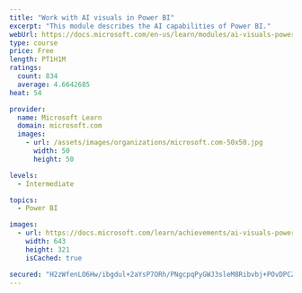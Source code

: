 ```yaml
---
title: "Work with AI visuals in Power BI"
excerpt: "This module describes the AI capabilities of Power BI."
webUrl: https://docs.microsoft.com/en-us/learn/modules/ai-visuals-power-bi/
type: course
price: Free
length: PT1H1M
ratings:
  count: 834
  average: 4.6642685
heat: 54

provider:
  name: Microsoft Learn
  domain: microsoft.com
  images:
    - url: /assets/images/organizations/microsoft.com-50x50.jpg
      width: 50
      height: 50

levels:
  - Intermediate

topics:
  - Power BI

images:
  - url: https://docs.microsoft.com/learn/achievements/ai-visuals-power-bi-social.png
    width: 643
    height: 321
    isCached: true

secured: "H2zWfenLO6Hw/ibgdul+2aYsP7ORh/PNgcpqPyGWJ3sleM8Ribvbj+POvDPCZAVYHflbcDfN0z49Zbp4XfY0e6K7kmTQPTQCrWgdPb2VeRqNg3w+FEVeT2LITQXYGYo+tzqg/wO5ESMXR/Si4rAynubfIdPzcnjbj51brJMGSi6HkSJUEVcF9U5tIGUjvUjRdQE6UZclP8fwowVNop20iXIKkArW+a/3z6MdR3SpMesTUbs0jVQJoVNjqLWKrcmBxgO7vAYPimieGh8TR8C5r+bBYy1Be0vX80YD4rWZ0IM/THJ2gPGQ0oyafKnUggzN5Z7u/3BbMksDtkmeJMqiRbEkvJ5eyQ9pt16lUl9tVs/zU812UCBWt+RpwWdE0pFwEjtkjoNTOXCLP3ZSni+1Qv4vuYeIB711yCmdxqpIdTg=;tet6lw8BjJnzYQgpu1q3zg=="
---
```



